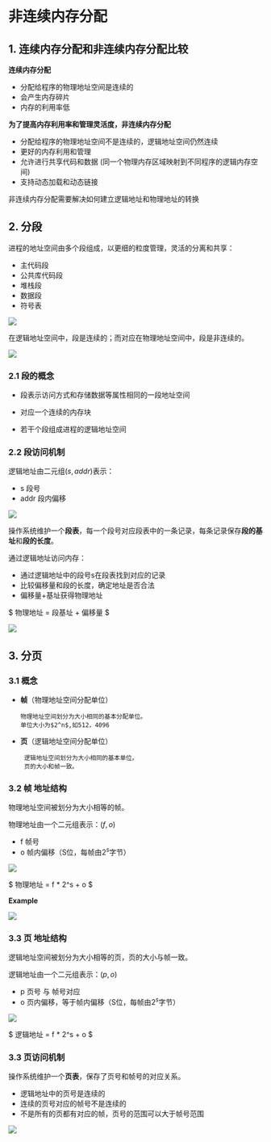 # 非连续内存分配

## 1. 连续内存分配和非连续内存分配比较

**连续内存分配**

- 分配给程序的物理地址空间是连续的
- 会产生内存碎片
- 内存的利用率低


**为了提高内存利用率和管理灵活度，非连续内存分配**

- 分配给程序的物理地址空间不是连续的，逻辑地址空间仍然连续
- 更好的内存利用和管理
- 允许进行共享代码和数据 (同一个物理内存区域映射到不同程序的逻辑内存空间)
- 支持动态加载和动态链接

非连续内存分配需要解决如何建立逻辑地址和物理地址的转换
  

## 2. 分段

进程的地址空间由多个段组成，以更细的粒度管理，灵活的分离和共享：

- 主代码段
- 公共库代码段
- 堆栈段
- 数据段
- 符号表

![](https://pic.existorlive.cn/%E6%88%AA%E5%B1%8F2020-10-16%20%E4%B8%8B%E5%8D%882.13.27.png)


在逻辑地址空间中，段是连续的；而对应在物理地址空间中，段是非连续的。

![](https://pic.existorlive.cn/%E6%88%AA%E5%B1%8F2020-10-16%20%E4%B8%8B%E5%8D%882.15.26.png)

### 2.1 段的概念

- 段表示访问方式和存储数据等属性相同的一段地址空间

- 对应一个连续的内存块

- 若干个段组成进程的逻辑地址空间


### 2.2 段访问机制

逻辑地址由二元组$(s,addr)$表示：

- s 段号
- addr 段内偏移

![](https://pic.existorlive.cn/%E6%88%AA%E5%B1%8F2020-10-16%20%E4%B8%8B%E5%8D%882.37.52.png)


操作系统维护一个**段表**，每一个段号对应段表中的一条记录，每条记录保存**段的基址**和**段的长度**。 

通过逻辑地址访问内存：

- 通过逻辑地址中的段号s在段表找到对应的记录
- 比较偏移量和段的长度，确定地址是否合法
- 偏移量+基址获得物理地址

$
物理地址 = 段基址 + 偏移量
$

![](https://pic.existorlive.cn/%E6%88%AA%E5%B1%8F2020-10-16%20%E4%B8%8B%E5%8D%882.44.08.png)

## 3. 分页

### 3.1 概念

- **帧**（物理地址空间分配单位）
    
      物理地址空间划分为大小相同的基本分配单位。
      单位大小为$2^n$,如512，4096

- **页**（逻辑地址空间分配单位）

       逻辑地址空间划分为大小相同的基本单位。
       页的大小和帧一致。

### 3.2 帧 地址结构

物理地址空间被划分为大小相等的帧。

物理地址由一个二元组表示：$(f,o)$

 - f 帧号 
 - o 帧内偏移（S位，每帧由$2^s$字节）
  
![](https://pic.existorlive.cn/%E6%88%AA%E5%B1%8F2020-10-16%20%E4%B8%8B%E5%8D%883.07.08.png)

$
物理地址 = f * 2^s + o
$

**Example**

![](https://pic.existorlive.cn/%E6%88%AA%E5%B1%8F2020-10-16%20%E4%B8%8B%E5%8D%883.09.00.png)

### 3.3 页 地址结构

逻辑地址空间被划分为大小相等的页，页的大小与帧一致。

逻辑地址由一个二元组表示：$(p,o)$

 - p 页号 与 帧号对应
 - o 页内偏移，等于帧内偏移（S位，每帧由$2^s$字节）

![](https://pic.existorlive.cn/%E6%88%AA%E5%B1%8F2020-10-16%20%E4%B8%8B%E5%8D%883.13.13.png)

$
逻辑地址 = f * 2^s + o
$

### 3.3 页访问机制

操作系统维护一个**页表**，保存了页号和帧号的对应关系。

- 逻辑地址中的页号是连续的
- 连续的页号对应的帧号不是连续的
- 不是所有的页都有对应的帧，页号的范围可以大于帧号范围
  

![](https://pic.existorlive.cn/%E6%88%AA%E5%B1%8F2020-10-16%20%E4%B8%8B%E5%8D%883.41.10.png)










 











  



